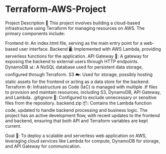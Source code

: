 # Terraform-AWS-Project

Project Description 🚀
This project involves building a cloud-based infrastructure using Terraform for managing resources on AWS. The primary components include:

Frontend 🌐: An index.html file, serving as the main entry point for a web-based user interface.
Backend 🖥️: Implemented with AWS Lambda, providing serverless functions for the application.
API Gateway 🌉: A gateway for exposing the backend to external users through HTTP endpoints.
DynamoDB 📊: A NoSQL database used for persistent data storage, configured through Terraform.
S3 ☁️: Used for storage, possibly hosting static assets for the frontend or acting as a data store for the backend.
Terraform ⚙️: Infrastructure as Code (IaC) is managed with multiple .tf files to provision and maintain resources, including S3, DynamoDB, API Gateway, and Lambda.
.gitignore 🚫: Configured to exclude unnecessary or sensitive files from the repository.
backend.zip 📦: Contains the Lambda function code, updated to handle backend processing and business logic.
The project has an active development flow, with recent updates to the frontend and backend, ensuring that both API and Terraform variables are kept current.

Goal 🎯: To deploy a scalable and serverless web application on AWS, leveraging cloud services like Lambda for compute, DynamoDB for storage, and API Gateway for communication.
